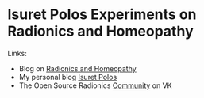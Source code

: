 # Isuret Polos Experiments on Radionics and Homeopathy

Links:
- Blog on [Radionics and Homeopathy](https://isuretpolos.github.io)
- My personal blog [Isuret Polos](https://isuretpolos.wordpress.com/)
- The Open Source Radionics [Community](https://vk.com/club184090674) on VK